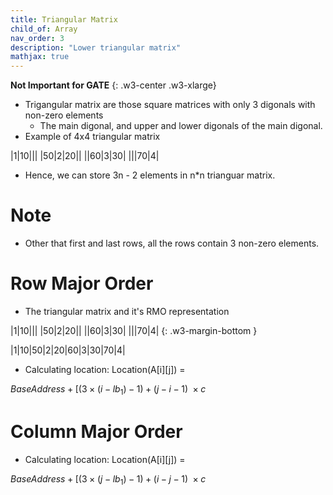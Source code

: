 ```yaml
---
title: Triangular Matrix
child_of: Array
nav_order: 3
description: "Lower triangular matrix"
mathjax: true
---
```


**Not Important for GATE**
{: .w3-center .w3-xlarge}

- Trigangular matrix are those square matrices with only 3 digonals with non-zero elements
    - The main digonal, and upper and lower digonals of the main digonal.
- Example of 4x4 triangular matrix

|1|10|||
|50|2|20||
||60|3|30|
|||70|4|

- Hence, we can store 3n - 2 elements in n*n trianguar matrix.

# Note

- Other that first and last rows, all the rows contain 3 non-zero elements.

# Row Major Order

- The triangular matrix and it's RMO representation

|1|10|||
|50|2|20||
||60|3|30|
|||70|4|
{: .w3-margin-bottom }

|1|10|50|2|20|60|3|30|70|4|

- Calculating location: Location(A[i][j]) = 

$BaseAddress + [(3 \times (i - lb_1) - 1) + (j - i - 1)\ \times c$


# Column Major Order

- Calculating location: Location(A[i][j]) = 

$BaseAddress + [(3 \times (j - lb_1) - 1) + (i - j - 1)\ \times c$
